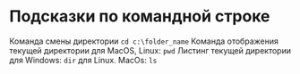# Подсказки по командной строке
Команда смены директории 
`cd c:\folder_name`
Команда отображения текущей директории для MacOS, Linux:
`pwd`
Листинг текущей директории для Windows:
`dir`
для Linux. MacOs:
`ls`


